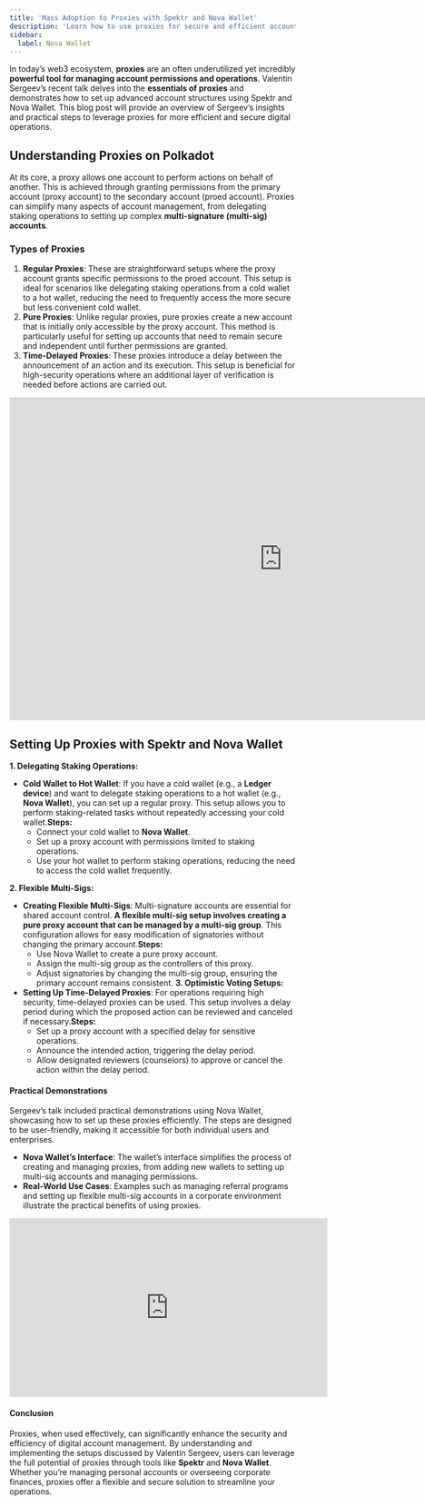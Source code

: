 ```yaml
---
title: 'Mass Adoption to Proxies with Spektr and Nova Wallet'
description: 'Learn how to use proxies for secure and efficient account management with insights from Valentin Sergeev on Spektr and Nova Wallet.'
sidebar: 
  label: Nova Wallet
---
```


In today’s web3 ecosystem, **proxies** are an often underutilized yet incredibly **powerful tool for managing account permissions and operations**. Valentin Sergeev’s recent talk delves into the **essentials of proxies** and demonstrates how to set up advanced account structures using Spektr and Nova Wallet. This blog post will provide an overview of Sergeev’s insights and practical steps to leverage proxies for more efficient and secure digital operations.

## Understanding Proxies on Polkadot
At its core, a proxy allows one account to perform actions on behalf of another. This is achieved through granting permissions from the primary account (proxy account) to the secondary account (proed account). Proxies can simplify many aspects of account management, from delegating staking operations to setting up complex **multi-signature (multi-sig) accounts**.

### Types of Proxies
1. **Regular Proxies**: These are straightforward setups where the proxy account grants specific permissions to the proed account. This setup is ideal for scenarios like delegating staking operations from a cold wallet to a hot wallet, reducing the need to frequently access the more secure but less convenient cold wallet.
2. **Pure Proxies**: Unlike regular proxies, pure proxies create a new account that is initially only accessible by the proxy account. This method is particularly useful for setting up accounts that need to remain secure and independent until further permissions are granted.
3. **Time-Delayed Proxies**: These proxies introduce a delay between the announcement of an action and its execution. This setup is beneficial for high-security operations where an additional layer of verification is needed before actions are carried out.

<iframe allowfullscreen="allowfullscreen" frameborder="0" height="569" src="https://docs.google.com/presentation/d/e/2PACX-1vQc0ti3hzW4mntO4OFknwLdSfX9MeEV6BO0Xw5VjiMQffq4eS4c8-CZDk5G0bOJExiJnCJSgrhEV9RU/embed?start=false&loop=false&delayms=60000" width="960"></iframe>

## Setting Up Proxies with Spektr and Nova Wallet
**1. Delegating Staking Operations:**
- **Cold Wallet to Hot Wallet**: If you have a cold wallet (e.g., a **Ledger device**) and want to delegate staking operations to a hot wallet (e.g., **Nova Wallet**), you can set up a regular proxy. This setup allows you to perform staking-related tasks without repeatedly accessing your cold wallet.**Steps:**
  - Connect your cold wallet to **Nova Wallet**.
  - Set up a proxy account with permissions limited to staking operations.
  - Use your hot wallet to perform staking operations, reducing the need to access the cold wallet frequently.

**2. Flexible Multi-Sigs:**
- **Creating Flexible Multi-Sigs**: Multi-signature accounts are essential for shared account control. **A flexible multi-sig setup involves creating a pure proxy account that can be managed by a multi-sig group**. This configuration allows for easy modification of signatories without changing the primary account.**Steps:**
  - Use Nova Wallet to create a pure proxy account.
  - Assign the multi-sig group as the controllers of this proxy.
  - Adjust signatories by changing the multi-sig group, ensuring the primary account remains consistent.
**3. Optimistic Voting Setups:**
- **Setting Up Time-Delayed Proxies**: For operations requiring high security, time-delayed proxies can be used. This setup involves a delay period during which the proposed action can be reviewed and canceled if necessary.**Steps:**
  - Set up a proxy account with a specified delay for sensitive operations.
  - Announce the intended action, triggering the delay period.
  - Allow designated reviewers (counselors) to approve or cancel the action within the delay period.

#### Practical Demonstrations
Sergeev’s talk included practical demonstrations using Nova Wallet, showcasing how to set up these proxies efficiently. The steps are designed to be user-friendly, making it accessible for both individual users and enterprises.
- **Nova Wallet’s Interface**: The wallet’s interface simplifies the process of creating and managing proxies, from adding new wallets to setting up multi-sig accounts and managing permissions.
- **Real-World Use Cases**: Examples such as managing referral programs and setting up flexible multi-sig accounts in a corporate environment illustrate the practical benefits of using proxies.

<iframe allowfullscreen="allowfullscreen" frameborder="0" height="315" src="https://www.youtube.com/embed/26zgX-8pnuU?si=UC-uo2hc9FQT5Tur" title="YouTube video player" width="560"></iframe>

#### Conclusion
Proxies, when used effectively, can significantly enhance the security and efficiency of digital account management. By understanding and implementing the setups discussed by Valentin Sergeev, users can leverage the full potential of proxies through tools like **Spektr** and **Nova Wallet**. Whether you’re managing personal accounts or overseeing corporate finances, proxies offer a flexible and secure solution to streamline your operations.